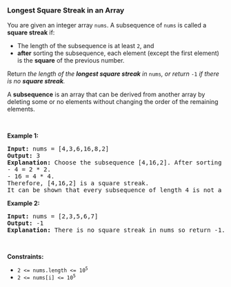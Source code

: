 
<h3>Longest Square Streak in an Array</h3>
<div><p>You are given an integer array <code>nums</code>. A subsequence of <code>nums</code> is called a <strong>square streak</strong> if:</p>
<ul>
<li>The length of the subsequence is at least <code>2</code>, and</li>
<li><strong>after</strong> sorting the subsequence, each element (except the first element) is the <strong>square</strong> of the previous number.</li>
</ul>
<p>Return<em> the length of the <strong>longest square streak</strong> in </em><code>nums</code><em>, or return </em><code>-1</code><em> if there is no <strong>square streak</strong>.</em></p>
<p>A <strong>subsequence</strong> is an array that can be derived from another array by deleting some or no elements without changing the order of the remaining elements.</p>
<p> </p>
<p><strong>Example 1:</strong></p>
<pre><strong>Input:</strong> nums = [4,3,6,16,8,2]
<strong>Output:</strong> 3
<strong>Explanation:</strong> Choose the subsequence [4,16,2]. After sorting it, it becomes [2,4,16].
- 4 = 2 * 2.
- 16 = 4 * 4.
Therefore, [4,16,2] is a square streak.
It can be shown that every subsequence of length 4 is not a square streak.
</pre>
<p><strong>Example 2:</strong></p>
<pre><strong>Input:</strong> nums = [2,3,5,6,7]
<strong>Output:</strong> -1
<strong>Explanation:</strong> There is no square streak in nums so return -1.
</pre>
<p> </p>
<p><strong>Constraints:</strong></p>
<ul>
<li><code>2 &lt;= nums.length &lt;= 10<sup>5</sup></code></li>
<li><code>2 &lt;= nums[i] &lt;= 10<sup>5</sup></code></li>
</ul>
</div>
